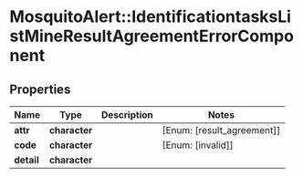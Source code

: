 # MosquitoAlert::IdentificationtasksListMineResultAgreementErrorComponent


## Properties
Name | Type | Description | Notes
------------ | ------------- | ------------- | -------------
**attr** | **character** |  | [Enum: [result_agreement]] 
**code** | **character** |  | [Enum: [invalid]] 
**detail** | **character** |  | 


